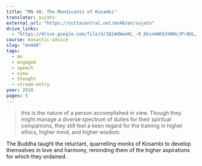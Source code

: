 ```yaml
---
title: "MN 48: The Mendicants of Kosambi"
translator: sujato
external_url: "https://suttacentral.net/mn48/en/sujato"
drive_links:
  - "https://drive.google.com/file/d/1QiWdWanKL_-9_6hinHWhEtHNHcJPrQHL/view?usp=drivesdk"
course: monastic-advice
slug: "mn048"
tags:
  - mn
  - engaged
  - speech
  - view
  - thought
  - stream-entry
year: 2018
pages: 5
---
```


> this is the nature of a person accomplished in view. Though they might manage a diverse spectrum of duties for their spiritual companions, they still feel a keen regard for the training in higher ethics, higher mind, and higher wisdom.


The Buddha taught the reluctant, quarrelling monks of Kosambi to develop themselves in love and harmony, reminding them of the higher aspirations for which they ordained.
